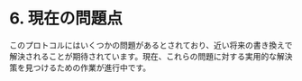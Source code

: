 # 6. 現在の問題点

このプロトコルにはいくつかの問題があるとされており、近い将来の書き換えで解決されることが期待されています。現在、これらの問題に対する実用的な解決策を見つけるための作業が進行中です。
